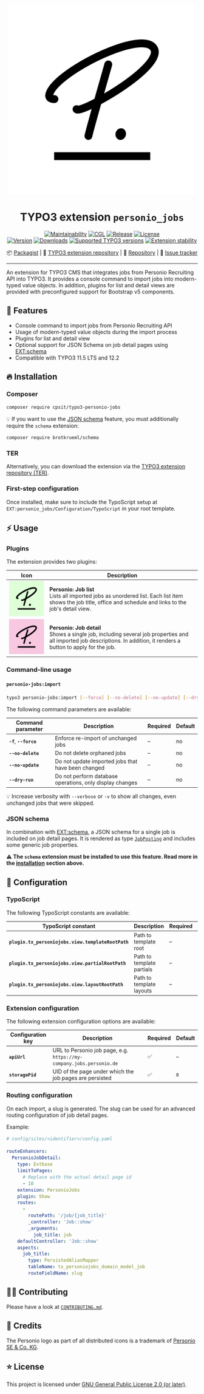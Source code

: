 <div align="center">

![Extension icon](Resources/Public/Icons/Extension.svg)

# TYPO3 extension `personio_jobs`

[![Maintainability](https://api.codeclimate.com/v1/badges/xxx/maintainability)](https://codeclimate.com/github/CPS-IT/personio-jobs/maintainability)
[![CGL](https://github.com/CPS-IT/personio-jobs/actions/workflows/cgl.yaml/badge.svg)](https://github.com/CPS-IT/personio-jobs/actions/workflows/cgl.yaml)
[![Release](https://github.com/CPS-IT/personio-jobs/actions/workflows/release.yaml/badge.svg)](https://github.com/CPS-IT/personio-jobs/actions/workflows/release.yaml)
[![License](http://poser.pugx.org/CPS-IT/personio-jobs/license)](LICENSE.md)\
[![Version](https://shields.io/endpoint?url=https://typo3-badges.dev/badge/personio_jobs/version/shields)](https://extensions.typo3.org/extension/personio_jobs)
[![Downloads](https://shields.io/endpoint?url=https://typo3-badges.dev/badge/personio_jobs/downloads/shields)](https://extensions.typo3.org/extension/personio_jobs)
[![Supported TYPO3 versions](https://shields.io/endpoint?url=https://typo3-badges.dev/badge/personio_jobs/typo3/shields)](https://extensions.typo3.org/extension/personio_jobs)
[![Extension stability](https://shields.io/endpoint?url=https://typo3-badges.dev/badge/personio_jobs/stability/shields)](https://extensions.typo3.org/extension/personio_jobs)

📦&nbsp;[Packagist](https://packagist.org/packages/cpsit/typo3-personio-jobs) |
🐥&nbsp;[TYPO3 extension repository](https://extensions.typo3.org/extension/personio_jobs) |
💾&nbsp;[Repository](https://github.com/CPS-IT/personio-jobs) |
🐛&nbsp;[Issue tracker](https://github.com/CPS-IT/personio-jobs/issues)

</div>

---

An extension for TYPO3 CMS that integrates jobs from Personio Recruiting API
into TYPO3. It provides a console command to import jobs into modern-typed
value objects. In addition, plugins for list and detail views are provided
with preconfigured support for Bootstrap v5 components.

## 🚀 Features

* Console command to import jobs from Personio Recruiting API
* Usage of modern-typed value objects during the import process
* Plugins for list and detail view
* Optional support for JSON Schema on job detail pages using [EXT:schema][1]
* Compatible with TYPO3 11.5 LTS and 12.2

## 🔥 Installation

### Composer

```bash
composer require cpsit/typo3-personio-jobs
```

💡 If you want to use the [JSON schema](#json-schema) feature, you must
additionally require the `schema` extension:

```bash
composer require brotkrueml/schema
```

### TER

Alternatively, you can download the extension via the
[TYPO3 extension repository (TER)][2].

### First-step configuration

Once installed, make sure to include the TypoScript setup at
`EXT:personio_jobs/Configuration/TypoScript` in your root template.

## ⚡ Usage

### Plugins

The extension provides two plugins:

| Icon                                                           | Description                                                                                                                                                                |
|----------------------------------------------------------------|----------------------------------------------------------------------------------------------------------------------------------------------------------------------------|
| ![List plugin icon](Resources/Public/Icons/plugins.list.svg)   | **Personio: Job list**<br>Lists all imported jobs as unordered list. Each list item shows the job title, office and schedule and links to the job's detail view.           |
| ![Detail plugin icon](Resources/Public/Icons/plugins.show.svg) | **Personio: Job detail**<br>Shows a single job, including several job properties and all imported job descriptions. In addition, it renders a button to apply for the job. |

### Command-line usage

#### `personio-jobs:import`

```bash
typo3 personio-jobs:import [--force] [--no-delete] [--no-update] [--dry-run]
```

The following command parameters are available:

| Command parameter       | Description                                              | Required | Default |
|-------------------------|----------------------------------------------------------|----------|---------|
| **`-f`**, **`--force`** | Enforce re-import of unchanged jobs                      | –        | no      |
| **`--no-delete`**       | Do not delete orphaned jobs                              | –        | no      |
| **`--no-update`**       | Do not update imported jobs that have been changed       | –        | no      |
| **`--dry-run`**         | Do not perform database operations, only display changes | –        | no      |

💡 Increase verbosity with `--verbose` or `-v` to show all changes,
even unchanged jobs that were skipped.

### JSON schema

In combination with [EXT:schema][1], a JSON schema for a single job is included
on job detail pages. It is rendered as type [`JobPosting`][3] and includes some
generic job properties.

**⚠️ The `schema` extension must be installed to use this feature. Read more in
the [installation](#-installation) section above.**

## 📂 Configuration

### TypoScript

The following TypoScript constants are available:

| TypoScript constant                                | Description               | Required | Default |
|----------------------------------------------------|---------------------------|----------|---------|
| **`plugin.tx_personiojobs.view.templateRootPath`** | Path to template root     | –        | –       |
| **`plugin.tx_personiojobs.view.partialRootPath`**  | Path to template partials | –        | –       |
| **`plugin.tx_personiojobs.view.layoutRootPath`**   | Path to template layouts  | –        | –       |

### Extension configuration

The following extension configuration options are available:

| Configuration key | Description                                                          | Required | Default |
|-------------------|----------------------------------------------------------------------|----------|---------|
| **`apiUrl`**      | URL to Personio job page, e.g. `https://my-company.jobs.personio.de` | ✅        | –       |
| **`storagePid`**  | UID of the page under which the job pages are persisted              | ✅        | `0`     |

### Routing configuration

On each import, a slug is generated. The slug can be used for an advanced routing
configuration of job detail pages.

Example:

```yaml
# config/sites/<identifier>/config.yaml

routeEnhancers:
  PersonioJobDetail:
    type: Extbase
    limitToPages:
      # Replace with the actual detail page id
      - 10
    extension: PersonioJobs
    plugin: Show
    routes:
      -
        routePath: '/job/{job_title}'
        _controller: 'Job::show'
        _arguments:
          job_title: job
    defaultController: 'Job::show'
    aspects:
      job_title:
        type: PersistedAliasMapper
        tableName: tx_personiojobs_domain_model_job
        routeFieldName: slug
```

## 🧑‍💻 Contributing

Please have a look at [`CONTRIBUTING.md`](CONTRIBUTING.md).

## 💎 Credits

The Personio logo as part of all distributed icons is a trademark of
[Personio SE & Co. KG][4].

## ⭐ License

This project is licensed under [GNU General Public License 2.0 (or later)](LICENSE.md).

[1]: https://extensions.typo3.org/extension/schema
[2]: https://extensions.typo3.org/extension/personio_jobs
[3]: https://schema.org/JobPosting
[4]: https://www.personio.de/
